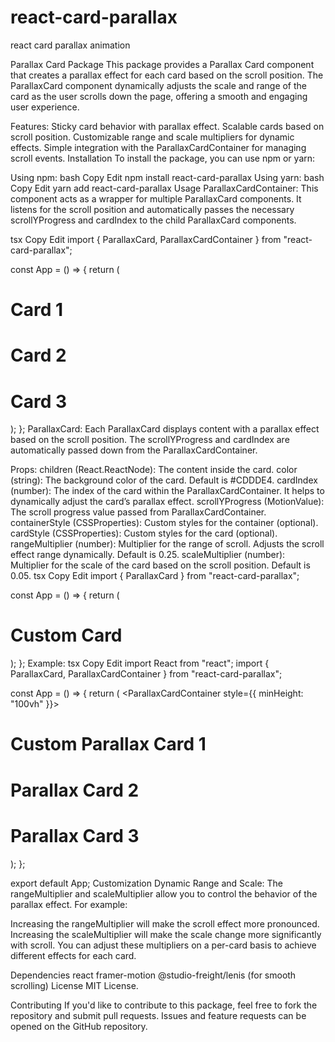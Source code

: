 # react-card-parallax
react card parallax animation

Parallax Card Package
This package provides a Parallax Card component that creates a parallax effect for each card based on the scroll position. The ParallaxCard component dynamically adjusts the scale and range of the card as the user scrolls down the page, offering a smooth and engaging user experience.

Features:
Sticky card behavior with parallax effect.
Scalable cards based on scroll position.
Customizable range and scale multipliers for dynamic effects.
Simple integration with the ParallaxCardContainer for managing scroll events.
Installation
To install the package, you can use npm or yarn:

Using npm:
bash
Copy
Edit
npm install react-card-parallax
Using yarn:
bash
Copy
Edit
yarn add react-card-parallax
Usage
ParallaxCardContainer:
This component acts as a wrapper for multiple ParallaxCard components. It listens for the scroll position and automatically passes the necessary scrollYProgress and cardIndex to the child ParallaxCard components.

tsx
Copy
Edit
import { ParallaxCard, ParallaxCardContainer } from "react-card-parallax";

const App = () => {
  return (
    <ParallaxCardContainer>
      <ParallaxCard>
        <h1>Card 1</h1>
      </ParallaxCard>
      <ParallaxCard>
        <h1>Card 2</h1>
      </ParallaxCard>
      <ParallaxCard>
        <h1>Card 3</h1>
      </ParallaxCard>
    </ParallaxCardContainer>
  );
};
ParallaxCard:
Each ParallaxCard displays content with a parallax effect based on the scroll position. The scrollYProgress and cardIndex are automatically passed down from the ParallaxCardContainer.

Props:
children (React.ReactNode): The content inside the card.
color (string): The background color of the card. Default is #CDDDE4.
cardIndex (number): The index of the card within the ParallaxCardContainer. It helps to dynamically adjust the card’s parallax effect.
scrollYProgress (MotionValue<number>): The scroll progress value passed from ParallaxCardContainer.
containerStyle (CSSProperties): Custom styles for the container (optional).
cardStyle (CSSProperties): Custom styles for the card (optional).
rangeMultiplier (number): Multiplier for the range of scroll. Adjusts the scroll effect range dynamically. Default is 0.25.
scaleMultiplier (number): Multiplier for the scale of the card based on the scroll position. Default is 0.05.
tsx
Copy
Edit
import { ParallaxCard } from "react-card-parallax";

const App = () => {
  return (
    <ParallaxCard color="#FF5733" rangeMultiplier={0.3} scaleMultiplier={0.07}>
      <h1>Custom Card</h1>
    </ParallaxCard>
  );
};
Example:
tsx
Copy
Edit
import React from "react";
import { ParallaxCard, ParallaxCardContainer } from "react-card-parallax";

const App = () => {
  return (
    <ParallaxCardContainer style={{ minHeight: "100vh" }}>
      <ParallaxCard color="#FF5733" rangeMultiplier={0.3} scaleMultiplier={0.07}>
        <h1>Custom Parallax Card 1</h1>
      </ParallaxCard>
      <ParallaxCard color="#33A1FF">
        <h1>Parallax Card 2</h1>
      </ParallaxCard>
      <ParallaxCard color="#FFC300">
        <h1>Parallax Card 3</h1>
      </ParallaxCard>
    </ParallaxCardContainer>
  );
};

export default App;
Customization
Dynamic Range and Scale:
The rangeMultiplier and scaleMultiplier allow you to control the behavior of the parallax effect. For example:

Increasing the rangeMultiplier will make the scroll effect more pronounced.
Increasing the scaleMultiplier will make the scale change more significantly with scroll.
You can adjust these multipliers on a per-card basis to achieve different effects for each card.

Dependencies
react
framer-motion
@studio-freight/lenis (for smooth scrolling)
License
MIT License.

Contributing
If you'd like to contribute to this package, feel free to fork the repository and submit pull requests. Issues and feature requests can be opened on the GitHub repository.
